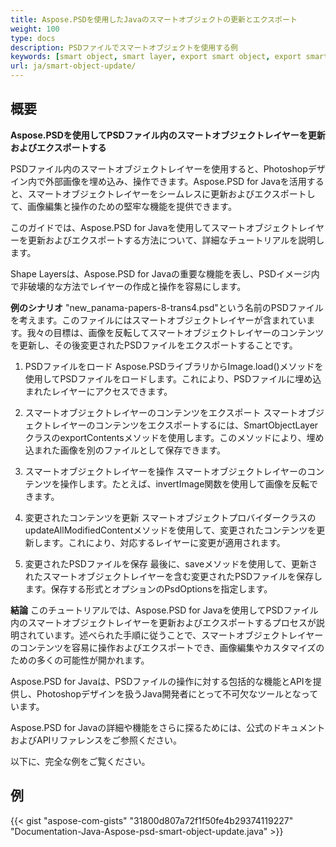 ```yaml
---
title: Aspose.PSDを使用したJavaのスマートオブジェクトの更新とエクスポート
weight: 100
type: docs
description: PSDファイルでスマートオブジェクトを使用する例
keywords: [smart object, smart layer, export smart object, export smart layer, update smart object, update smart layer, psd api, java, code sample]
url: ja/smart-object-update/
---
```


## **概要**

**Aspose.PSDを使用してPSDファイル内のスマートオブジェクトレイヤーを更新およびエクスポートする** 

PSDファイル内のスマートオブジェクトレイヤーを使用すると、Photoshopデザイン内で外部画像を埋め込み、操作できます。Aspose.PSD for Javaを活用すると、スマートオブジェクトレイヤーをシームレスに更新およびエクスポートして、画像編集と操作のための堅牢な機能を提供できます。

このガイドでは、Aspose.PSD for Javaを使用してスマートオブジェクトレイヤーを更新およびエクスポートする方法について、詳細なチュートリアルを説明します。

Shape Layersは、Aspose.PSD for Javaの重要な機能を表し、PSDイメージ内で非破壊的な方法でレイヤーの作成と操作を容易にします。

**例のシナリオ**
"new_panama-papers-8-trans4.psd"という名前のPSDファイルを考えます。このファイルにはスマートオブジェクトレイヤーが含まれています。我々の目標は、画像を反転してスマートオブジェクトレイヤーのコンテンツを更新し、その後変更されたPSDファイルをエクスポートすることです。

1. PSDファイルをロード
Aspose.PSDライブラリからImage.load()メソッドを使用してPSDファイルをロードします。これにより、PSDファイルに埋め込まれたレイヤーにアクセスできます。

2. スマートオブジェクトレイヤーのコンテンツをエクスポート
スマートオブジェクトレイヤーのコンテンツをエクスポートするには、SmartObjectLayerクラスのexportContentsメソッドを使用します。このメソッドにより、埋め込まれた画像を別のファイルとして保存できます。

3. スマートオブジェクトレイヤーを操作
スマートオブジェクトレイヤーのコンテンツを操作します。たとえば、invertImage関数を使用して画像を反転できます。

4. 変更されたコンテンツを更新
スマートオブジェクトプロバイダークラスのupdateAllModifiedContentメソッドを使用して、変更されたコンテンツを更新します。これにより、対応するレイヤーに変更が適用されます。

5. 変更されたPSDファイルを保存
最後に、saveメソッドを使用して、更新されたスマートオブジェクトレイヤーを含む変更されたPSDファイルを保存します。保存する形式とオプションのPsdOptionsを指定します。

**結論**
このチュートリアルでは、Aspose.PSD for Javaを使用してPSDファイル内のスマートオブジェクトレイヤーを更新およびエクスポートするプロセスが説明されています。述べられた手順に従うことで、スマートオブジェクトレイヤーのコンテンツを容易に操作およびエクスポートでき、画像編集やカスタマイズのための多くの可能性が開かれます。

Aspose.PSD for Javaは、PSDファイルの操作に対する包括的な機能とAPIを提供し、Photoshopデザインを扱うJava開発者にとって不可欠なツールとなっています。

Aspose.PSD for Javaの詳細や機能をさらに探るためには、公式のドキュメントおよびAPIリファレンスをご参照ください。

以下に、完全な例をご覧ください。

## **例**
{{< gist "aspose-com-gists" "31800d807a72f1f50fe4b29374119227" "Documentation-Java-Aspose-psd-smart-object-update.java" >}}
